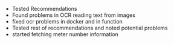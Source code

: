 * Tested Recommendations
* Found problems in OCR reading text from images
* fixed ocr problems in docker and in function
* Tested rest of recommendations and noted potential problems
* started fetching meter number information
